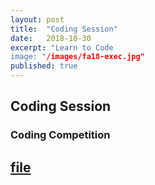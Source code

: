 ```yaml
---
layout: post
title:  "Coding Session"
date:   2018-10-30
excerpt: "Learn to Code
image: "/images/fa18-exec.jpg"
published: true
---
```


## Coding Session

### Coding Competition
[file](/files/teaching-axe-code.zip)
---

